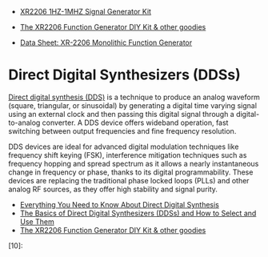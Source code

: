 
* [XR2206 1HZ-1MHZ Signal Generator Kit](https://www.amazon.com/Gearwoo-1HZ-1MHZ-Generator-Adjustable-Generators/dp/B01HMBFSPQ)
* [The XR2206 Function Generator DIY Kit & other goodies](https://www.electroschematics.com/function-generator/)

* [Data Sheet: XR-2206 Monolithic Function Generator](https://www.sparkfun.com/datasheets/Kits/XR2206_104_020808.pdf)

# Direct Digital Synthesizers (DDSs)
[Direct digital synthesis (DDS)][01] is a technique to produce an analog waveform
(square, triangular, or sinusoidal)
by generating a digital time varying signal using an external clock
and then passing this digital signal through a digital-to-analog converter.
A DDS device offers wideband operation,
fast switching between output frequencies and fine frequency resolution.

DDS devices are ideal for advanced digital modulation techniques
like frequency shift keying (FSK), interference mitigation techniques such as frequency hopping
and spread spectrum as it allows a nearly instantaneous change
in frequency or phase, thanks to its digital programmability.
These devices are replacing the traditional phase locked loops (PLLs) and other analog RF sources,
as they offer high stability and signal purity.

* [Everything You Need to Know About Direct Digital Synthesis](https://www.allaboutcircuits.com/technical-articles/direct-digital-synthesis/)
* [The Basics of Direct Digital Synthesizers (DDSs) and How to Select and Use Them](https://www.digikey.com/en/articles/the-basics-of-direct-digital-synthesizers-ddss)
* [The XR2206 Function Generator DIY Kit & other goodies](https://www.electroschematics.com/function-generator/)



[01]:https://www.everythingrf.com/community/what-is-direct-digital-synthesis
[02]:
[03]:
[04]:
[05]:
[06]:
[07]:
[08]:
[09]:
[10]:
